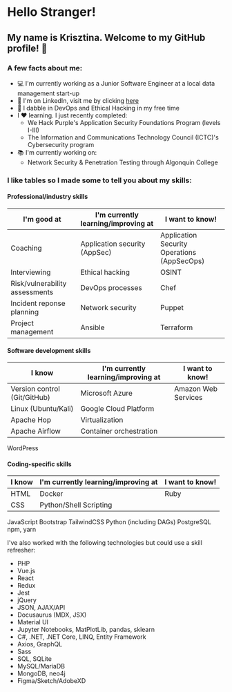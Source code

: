 # Hello Stranger!

## My name is Krisztina. Welcome to my GitHub profile! :wave:


### A few facts about me:
- :computer: I'm currently working as a Junior Software Engineer at a local data management start-up 
- :briefcase: I'm on LinkedIn, visit me by clicking [here](https://www.linkedin.com/in/krisztinapap/)
- :brain: I dabble in DevOps and Ethical Hacking in my free time
- I :heart: learning. I just recently completed:
  - We Hack Purple's Application Security Foundations Program (levels I-III)
  - The Information and Communications Technology Council (ICTC)'s Cybersecurity program
- :books: I'm currently working on: 
  - Network Security & Penetration Testing through Algonquin College

 
 


### I like tables so I made some to tell you about my skills:


#### Professional/industry skills

I'm good at | I'm currently learning/improving at | I want to know!
----------- | ----------------------------------- | ---------------
Coaching | Application security (AppSec) | Application Security Operations (AppSecOps)
Interviewing | Ethical hacking | OSINT
Risk/vulnerability assessments | DevOps processes | Chef
Incident reponse planning | Network security | Puppet
Project management | Ansible | Terraform


#### Software development skills

I know | I'm currently learning/improving at | I want to know!
------ | ----------------------------------- | --------------
Version control (Git/GitHub) | Microsoft Azure | Amazon Web Services
Linux (Ubuntu/Kali) | Google Cloud Platform
Apache Hop | Virtualization
Apache Airflow | Container orchestration
WordPress


#### Coding-specific skills

I know | I'm currently learning/improving at | I want to know!
------ | ----------------------------------- | --------------
HTML | Docker | Ruby
CSS | Python/Shell Scripting 
JavaScript
Bootstrap
TailwindCSS
Python (including DAGs)
PostgreSQL
npm, yarn



I've also worked with the following technologies but could use a skill refresher:
- PHP
- Vue.js 
- React
- Redux
- Jest
- jQuery 
- JSON, AJAX/API  
- Docusaurus (MDX, JSX)
- Material UI
- Jupyter Notebooks, MatPlotLib, pandas, sklearn 
- C#, .NET, .NET Core, LINQ, Entity Framework  
- Axios, GraphQL 
- Sass
- SQL, SQLite
- MySQL/MariaDB
- MongoDB, neo4j 
- Figma/Sketch/AdobeXD
